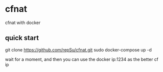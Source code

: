 # cfnat
cfnat with docker

## quick start 
git clone https://github.com/repSu/cfnat.git
sudo docker-compose up -d

wait for a moment, and then you can use the docker ip:1234 as the better cf ip
